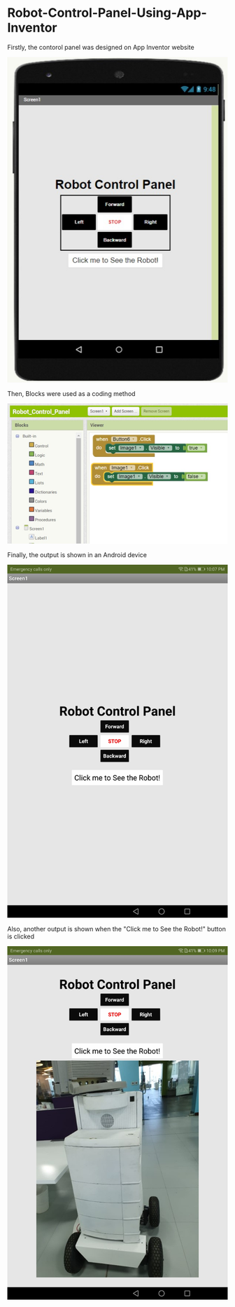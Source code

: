 # Robot-Control-Panel-Using-App-Inventor

Firstly, the contorol panel was designed on App Inventor website

  ![](Website%20Design%20Screenshot.jpg)


Then, Blocks were used as a coding method

  ![](Website%20Blocks%20Screenshot.jpg)
 
 
Finally, the output is shown in an Android device 
 
   ![](Android%20Device%20Screenshot%201.jpg)
 
 
Also, another output is shown when the "Click me to See the Robot!" button is clicked

  ![](Android%20Device%20Screenshot%202.jpg)
